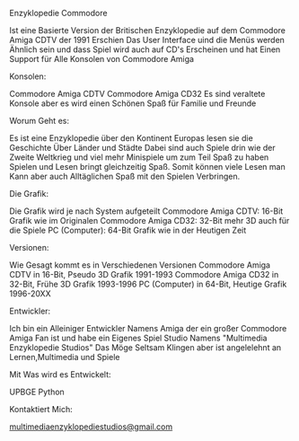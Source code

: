 Enzyklopedie Commodore

Ist eine Basierte Version der Britischen Enzyklopedie auf dem Commodore Amiga CDTV der 1991 Erschien
Das User Interface uind die Menüs werden Ähnlich sein und dass Spiel wird auch auf CD's Erscheinen und hat Einen Support für Alle Konsolen von Commodore Amiga

Konsolen:

Commodore Amiga CDTV
Commodore Amiga CD32
Es sind veraltete Konsole aber es wird einen Schönen Spaß für Familie und Freunde

Worum Geht es:

Es ist eine Enzyklopedie über den Kontinent Europas lesen sie die Geschichte Über Länder und Städte
Dabei sind auch Spiele drin wie der Zweite Weltkrieg und viel mehr Minispiele um zum Teil Spaß zu haben
Spielen und Lesen bringt gleichzeitig Spaß.
Somit können viele Lesen man Kann aber auch Alltäglichen Spaß mit den Spielen Verbringen.

Die Grafik:

Die Grafik wird je nach System aufgeteilt
Commodore Amiga CDTV: 16-Bit Grafik wie im Originalen
Commodore Amiga CD32: 32-Bit mehr 3D auch für die Spiele
PC (Computer): 64-Bit Grafik wie in der Heutigen Zeit

Versionen:

Wie Gesagt kommt es in Verschiedenen Versionen
Commodore Amiga CDTV in 16-Bit, Pseudo 3D Grafik 1991-1993
Commodore Amiga CD32 in 32-Bit, Frühe 3D Grafik 1993-1996
PC (Computer) in 64-Bit, Heutige Grafik 1996-20XX

Entwickler:

Ich bin ein Alleiniger Entwickler Namens Amiga der ein großer Commodore Amiga Fan ist und
habe ein Eigenes Spiel Studio Namens "Multimedia Enzyklopedie Studios"
Das Möge Seltsam Klingen aber ist angelelehnt an Lernen,Multimedia und Spiele

Mit Was wird es Entwickelt:

UPBGE
Python

Kontaktiert Mich:

multimediaenzyklopediestudios@gmail.com



